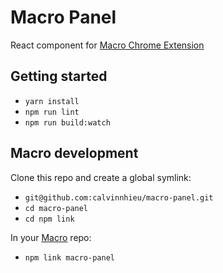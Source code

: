 # Macro Panel
React component for [Macro Chrome Extension](https://github.com/andyzg/macro)

## Getting started
* `yarn install`
* `npm run lint`
* `npm run build:watch`

## Macro development
Clone this repo and create a global symlink:
* `git@github.com:calvinnhieu/macro-panel.git`
* `cd macro-panel`
* `cd npm link`

In your [Macro](https://github.com/andyzg/macro) repo:
* `npm link macro-panel`
